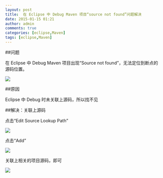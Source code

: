 ```yaml
---
layout: post
title:  在 Eclipse 中 Debug Maven 项目“source not found”问题解决
date: 2015-01-15 01:21
author: admin
comments: true
categories: [eclipse,Maven]
tags: [eclipse,Maven]
---
```


##问题

在 Eclipse 中 Debug Maven 项目出现“Source not found”，无法定位到断点的源码位置。

![](http://99btgc01.info/uploads/2015/01/debug00.jpg)
 
##原因

Eclipse 中 Debug 时未关联上源码，所以找不见

<!-- more -->

##解决：关联上源码

点击“Edit Source Lookup Path”

![](http://99btgc01.info/uploads/2015/01/debug01.jpg)

点击“Add”

![](http://99btgc01.info/uploads/2015/01/debug02.jpg)

关联上相关的项目源码，即可

![](http://99btgc01.info/uploads/2015/01/debug03.jpg)